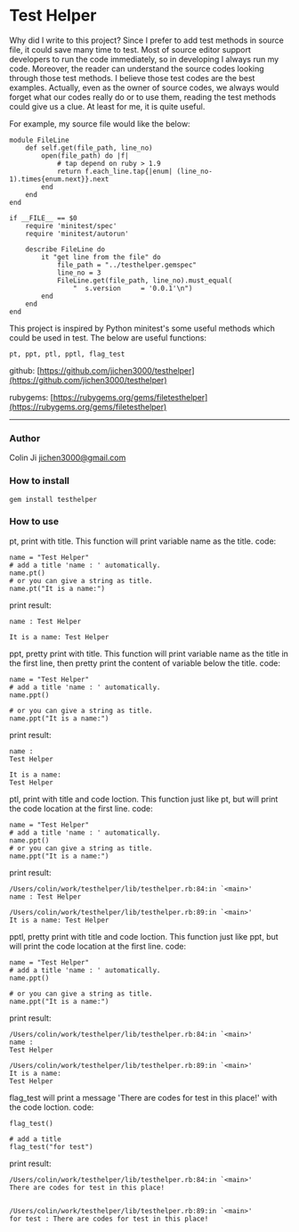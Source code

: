 # Test Helper

Why did I write to this project? Since I prefer to add test methods in source file, it could save many time to test.
Most of source editor support developers to run the code immediately, so in developing I always run my code.
Moreover, the reader can understand the source codes looking through those test methods. I believe those test codes are 
the best examples. Actually, even as the owner of source codes, we always would forget what our codes really do or 
to use them, reading the test methods could give us a clue. At least for me, it is quite useful.

For example, my source file would like the below:

    module FileLine
        def self.get(file_path, line_no)
            open(file_path) do |f|
                # tap depend on ruby > 1.9
                return f.each_line.tap{|enum| (line_no-1).times{enum.next}}.next
            end
        end
    end

    if __FILE__ == $0
        require 'minitest/spec'
        require 'minitest/autorun'

        describe FileLine do
            it "get line from the file" do
                file_path = "../testhelper.gemspec"
                line_no = 3
                FileLine.get(file_path, line_no).must_equal(
                    "  s.version     = '0.0.1'\n")
            end
        end
    end

This project is inspired by Python minitest's some useful methods which could be used in test.
The below are useful functions:

    pt, ppt, ptl, pptl, flag_test

github: [https://github.com/jichen3000/testhelper](https://github.com/jichen3000/testhelper)

rubygems: [https://rubygems.org/gems/filetesthelper](https://rubygems.org/gems/filetesthelper)

-----------------------

### Author

Colin Ji <jichen3000@gmail.com>


### How to install

    gem install testhelper

### How to use

pt, print with title. This function will print variable name as the title.
code:
    
    name = "Test Helper"
    # add a title 'name : ' automatically.
    name.pt()                       
    # or you can give a string as title.
    name.pt("It is a name:")

print result:

    name : Test Helper

    It is a name: Test Helper

ppt, pretty print with title. This function will print variable name as the title
in the first line, then pretty print the content of variable below the title.
code:
    
    name = "Test Helper"
    # add a title 'name : ' automatically.
    name.ppt()
    
    # or you can give a string as title.
    name.ppt("It is a name:")

print result:

    name : 
    Test Helper

    It is a name: 
    Test Helper

ptl, print with title and code loction. This function just like pt, but will print
the code location at the first line.
code:
    
    name = "Test Helper"
    # add a title 'name : ' automatically.
    name.ppt()                       
    # or you can give a string as title.
    name.ppt("It is a name:")

print result:

    /Users/colin/work/testhelper/lib/testhelper.rb:84:in `<main>'
    name : Test Helper
    
    /Users/colin/work/testhelper/lib/testhelper.rb:89:in `<main>'
    It is a name: Test Helper

pptl, pretty print with title and code loction. This function just like ppt, but will print
the code location at the first line.
code:
    
    name = "Test Helper"
    # add a title 'name : ' automatically.
    name.ppt()
    
    # or you can give a string as title.
    name.ppt("It is a name:")

print result:

    /Users/colin/work/testhelper/lib/testhelper.rb:84:in `<main>'
    name : 
    Test Helper
    
    /Users/colin/work/testhelper/lib/testhelper.rb:89:in `<main>'
    It is a name: 
    Test Helper

flag_test will print a message 'There are codes for test in this place!' with the code loction.
code:

    flag_test()

    # add a title
    flag_test("for test")

print result:

    /Users/colin/work/testhelper/lib/testhelper.rb:84:in `<main>'
    There are codes for test in this place!    


    /Users/colin/work/testhelper/lib/testhelper.rb:89:in `<main>'
    for test : There are codes for test in this place!    
